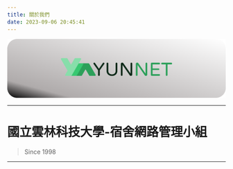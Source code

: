 ```yaml
---
title: 關於我們
date: 2023-09-06 20:45:41
---
```


![](/assets/about/Banner.png)

---

# 國立雲林科技大學-宿舍網路管理小組

> Since 1998

----

